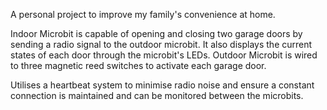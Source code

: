 A personal project to improve my family's convenience at home.

Indoor Microbit is capable of opening and closing two garage doors by sending a radio signal to the outdoor microbit. It also displays the current states of each door through the microbit's LEDs.
Outdoor Microbit is wired to three magnetic reed switches to activate each garage door.

Utilises a heartbeat system to minimise radio noise and ensure a constant connection is maintained and can be monitored between the microbits.
